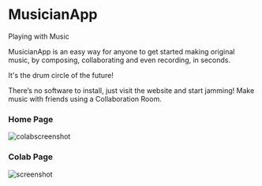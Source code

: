 # MusicianApp
Playing with Music

MusicianApp is an easy way for anyone to get started making original music, by composing, collaborating and even recording, in seconds.  

It's the drum circle of the future!

There’s no software to install, just visit the website and start jamming!  Make music with friends using a Collaboration Room.

### Home Page

![colabscreenshot](https://user-images.githubusercontent.com/26423462/33974802-6beda5f2-e058-11e7-89b2-d07490dbab04.png)

### Colab Page

![screenshot](https://user-images.githubusercontent.com/26423462/33974677-b2ffef14-e057-11e7-9c02-1b35af571cf6.png)
